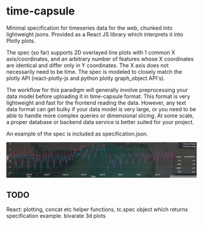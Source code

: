  # time-capsule

Minimal specification for timeseries data for the web, chunked into lightweight jsons. Provided as a React JS library which interprets it into Plotly plots.

The spec (so far) supports 2D overlayed line plots with 1 common X axis/coordinates, and an arbitrary number of features whose X coordinates are identical and differ only in Y coordinates. The X axis does not necessarily need to be time. The spec is modeled to closely match the plotly API (react-plotly-js and python plotly graph_object API's). 

The workflow for this paradigm will generally involve preprocessing your data model before uploading it in time-capsule format. This format is very lightweight and fast for the frontend reading the data. However, any text data format can get bulky if your data model is very large, or you need to be able to handle more complex queries or dimensional slicing. At some scale, a proper database or backend data service is better suited for your project.

An example of the spec is included as specification.json.

![](2023-03-10-14-30-12.png)

## TODO

React: plotting, concat etc helper functions, tc.spec object which returns specification example.
bivarate 3d plots